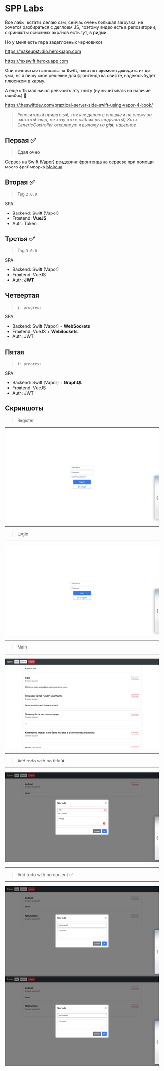 # SPP Labs

Все лабы, кстати, делаю сам, сейчас очень большая загрузка, не хочется разбираться с деплоем JS, поэтому видео есть в репозитории, скриншоты основных экранов есть тут, в ридми.

Но у меня есть пара задеплоеных черновиков

https://makeupstudio.herokuapp.com

https://mxswift.herokuapp.com

Они полностью написаны на Swift, пока нет времени доводить их до ума, но я пишу свое решение для фронтенда на свифте, надеюсь будет плюсиком в карму.

А еще с 15 мая начал ревьюить эту книгу (ну вычитывать на наличие ошибок) 🌚

https://theswiftdev.com/practical-server-side-swift-using-vapor-4-book/


> _Репозиторий приватный, так как делаю в спешке и не слежу за чистотой кода, не хочу это в паблик выкладывать))_
> _Хотя GenericController отполирую и выложу на [gist](https://gist.github.com/maximkrouk), наверное_
## Первая ✅

> **Сдал очно**

Сервер на Swift ([Vapor](https://vapor.codes)) рендеринг фронтенда на сервере при помощи моего фреймворка [Makeup](https://github.com/makeupstudio/makeup)

## Вторая ✅

> Tag `2.0.0`

SPA

- Backend: Swift (Vapor)
- Frontend: **VueJS**
- Auth: Token

## Третья ✅

> Tag `3.0.0`

SPA

- Backend: Swift (Vapor)
- Frontend: VueJS
- Auth: **JWT**

## Четвертая

> `in progress`

SPA

- Backend: Swift (Vapor) + **WebSockets**
- Frontend: VueJS + **WebSockets**
- Auth: JWT

## Пятая

> `in progress`

SPA

- Backend: Swift (Vapor) + **GraphQL**
- Frontend: VueJS
- Auth: JWT

## Скриншоты

> Register

----

![Lab2](./Assets/Register.png)

----



> Login

----

![Lab2](./Assets/Login.png)

----



> Main

----

![Lab2](./Assets/Main.png)

----



> Add todo with no title ❌

----

![Lab2](./Assets/Add-NoTitle.png)

----



> Add todo with no content ✅

----

![Lab2](./Assets/Add-NoContent.png)
![Lab2](./Assets/Add-NoContent.png)
